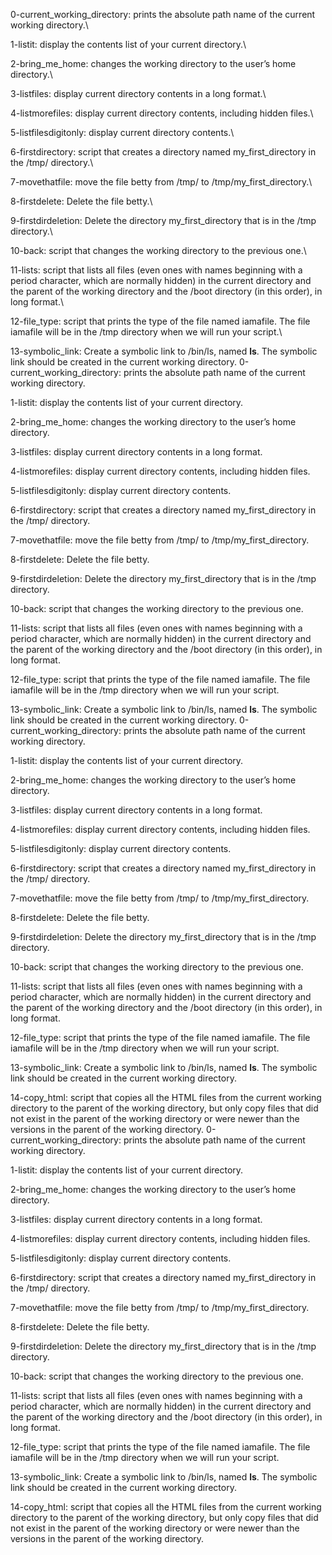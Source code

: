 0-current_working_directory: prints the absolute path name of the current working directory.\

1-listit: display the contents list of your current directory.\

2-bring_me_home: changes the working directory to the user’s home directory.\

3-listfiles: display current directory contents in a long format.\

4-listmorefiles: display current directory contents, including hidden files.\

5-listfilesdigitonly: display current directory contents.\

6-firstdirectory: script that creates a directory named my_first_directory in the /tmp/ directory.\

7-movethatfile: move the file betty from /tmp/ to /tmp/my_first_directory.\

8-firstdelete: Delete the file betty.\

9-firstdirdeletion: Delete the directory my_first_directory that is in the /tmp directory.\

10-back: script that changes the working directory to the previous one.\

11-lists: script that lists all files (even ones with names beginning with a period character, which are normally hidden) in the current directory and the parent of the working directory and the /boot directory (in this order), in long format.\

12-file_type: script that prints the type of the file named iamafile. The file iamafile will be in the /tmp directory when we will run your script.\

13-symbolic_link: Create a symbolic link to /bin/ls, named __ls__. The symbolic link should be created in the current working directory.
0-current_working_directory: prints the absolute path name of the current working directory.

1-listit: display the contents list of your current directory.

2-bring_me_home: changes the working directory to the user’s home directory.

3-listfiles: display current directory contents in a long format.

4-listmorefiles: display current directory contents, including hidden files.

5-listfilesdigitonly: display current directory contents.

6-firstdirectory: script that creates a directory named my_first_directory in the /tmp/ directory.

7-movethatfile: move the file betty from /tmp/ to /tmp/my_first_directory.

8-firstdelete: Delete the file betty.

9-firstdirdeletion: Delete the directory my_first_directory that is in the /tmp directory.

10-back: script that changes the working directory to the previous one.

11-lists: script that lists all files (even ones with names beginning with a period character, which are normally hidden) in the current directory and the parent of the working directory and the /boot directory (in this order), in long format.

12-file_type: script that prints the type of the file named iamafile. The file iamafile will be in the /tmp directory when we will run your script.

13-symbolic_link: Create a symbolic link to /bin/ls, named __ls__. The symbolic link should be created in the current working directory.
0-current_working_directory: prints the absolute path name of the current working directory.

1-listit: display the contents list of your current directory.

2-bring_me_home: changes the working directory to the user’s home directory.

3-listfiles: display current directory contents in a long format.

4-listmorefiles: display current directory contents, including hidden files.

5-listfilesdigitonly: display current directory contents.

6-firstdirectory: script that creates a directory named my_first_directory in the /tmp/ directory.

7-movethatfile: move the file betty from /tmp/ to /tmp/my_first_directory.

8-firstdelete: Delete the file betty.

9-firstdirdeletion: Delete the directory my_first_directory that is in the /tmp directory.

10-back: script that changes the working directory to the previous one.

11-lists: script that lists all files (even ones with names beginning with a period character, which are normally hidden) in the current directory and the parent of the working directory and the /boot directory (in this order), in long format.

12-file_type: script that prints the type of the file named iamafile. The file iamafile will be in the /tmp directory when we will run your script.

13-symbolic_link: Create a symbolic link to /bin/ls, named __ls__. The symbolic link should be created in the current working directory.

14-copy_html: script that copies all the HTML files from the current working directory to the parent of the working directory, but only copy files that did not exist in the parent of the working directory or were newer than the versions in the parent of the working directory.
0-current_working_directory: prints the absolute path name of the current working directory.

1-listit: display the contents list of your current directory.

2-bring_me_home: changes the working directory to the user’s home directory.

3-listfiles: display current directory contents in a long format.

4-listmorefiles: display current directory contents, including hidden files.

5-listfilesdigitonly: display current directory contents.

6-firstdirectory: script that creates a directory named my_first_directory in the /tmp/ directory.

7-movethatfile: move the file betty from /tmp/ to /tmp/my_first_directory.

8-firstdelete: Delete the file betty.

9-firstdirdeletion: Delete the directory my_first_directory that is in the /tmp directory.

10-back: script that changes the working directory to the previous one.

11-lists: script that lists all files (even ones with names beginning with a period character, which are normally hidden) in the current directory and the parent of the working directory and the /boot directory (in this order), in long format.

12-file_type: script that prints the type of the file named iamafile. The file iamafile will be in the /tmp directory when we will run your script.

13-symbolic_link: Create a symbolic link to /bin/ls, named __ls__. The symbolic link should be created in the current working directory.

14-copy_html: script that copies all the HTML files from the current working directory to the parent of the working directory, but only copy files that did not exist in the parent of the working directory or were newer than the versions in the parent of the working directory.
